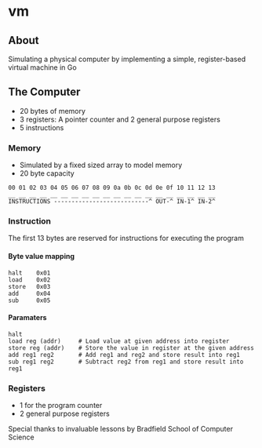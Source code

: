 
# vm

## About
Simulating a physical computer by implementing a simple, register-based virtual machine in Go

## The Computer
- 20 bytes of memory
- 3 registers: A pointer counter and 2 general purpose registers
- 5 instructions

### Memory
- Simulated by a fixed sized array to model memory
- 20 byte capacity

```
00 01 02 03 04 05 06 07 08 09 0a 0b 0c 0d 0e 0f 10 11 12 13
__ __ __ __ __ __ __ __ __ __ __ __ __ __ __ __ __ __ __ __
INSTRUCTIONS ---------------------------^ OUT-^ IN-1^ IN-2^
```

### Instruction
The first 13 bytes are reserved for instructions for executing the program

#### Byte value mapping
```
halt    0x01
load    0x02
store   0x03
add     0x04
sub     0x05
```

#### Paramaters
```
halt 
load reg (addr)     # Load value at given address into register
store reg (addr)    # Store the value in register at the given address
add reg1 reg2       # Add reg1 and reg2 and store result into reg1
sub reg1 reg2       # Subtract reg2 from reg1 and store result into reg1
```

### Registers 
- 1 for the program counter
- 2 general purpose registers


Special thanks to invaluable lessons by Bradfield School of Computer Science


